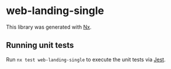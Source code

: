 # web-landing-single

This library was generated with [Nx](https://nx.dev).

## Running unit tests

Run `nx test web-landing-single` to execute the unit tests via [Jest](https://jestjs.io).
